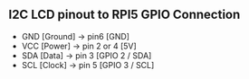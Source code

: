 ## I2C LCD pinout to RPI5 GPIO Connection

- GND [Ground] -> pin6 [GND]
- VCC [Power] -> pin 2 or 4 [5V]
- SDA [Data] -> pin 3 [GPIO 2 / SDA]
- SCL [Clock] -> pin 5 [GPIO 3 / SCL]
